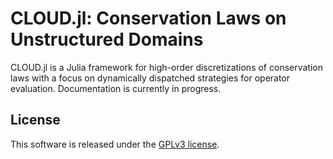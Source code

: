 # CLOUD.jl: Conservation Laws on Unstructured Domains

CLOUD.jl is a Julia framework for high-order discretizations of conservation laws with a focus on dynamically dispatched strategies for operator evaluation. Documentation is currently in progress.

## License

This software is released under the [GPLv3 license](https://www.gnu.org/licenses/gpl-3.0.en.html).
